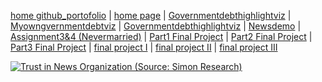 [home github_portofolio](https://github.com/brylianrst/Brilian-Portofolio) | [home page](https://github.com/brylianrst/Brilian-Portofolio/edit/main/README.html) | [Governmentdebthighlightviz](https://github.com/brylianrst/Brilian-Portofolio/blob/main/Governmentdebthighlightviz.html) | [Myowngvernmentdebtviz](https://github.com/brylianrst/Brilian-Portofolio/blob/main/Myowngvernmentdebtviz.html) | [Governmentdebthighlightviz](https://github.com/brylianrst/Brilian-Portofolio/blob/main/governmentdebtviz.html) | [Newsdemo](https://github.com/brylianrst/Brilian-Portofolio/blob/main/newsdemo.html) | [Assignment3&4 (Nevermarried)](https://github.com/brylianrst/Brilian-Portofolio/blob/main/Assignment3&4(Nevermarried).html) | [Part1 Final Project](https://github.com/brylianrst/Brilian-Portofolio/blob/main/Part1%20Final%20Project.html) | [Part2 Final Project](https://github.com/brylianrst/Brilian-Portofolio/blob/main/Part2%20Final%20Project.html) | [Part3 Final Project](https://github.com/brylianrst/Brilian-Portofolio/blob/main/Part3%20Final%20Project.html) | [final project I](https://github.com/brylianrst/Brilian-Portofolio/blob/main/final-project-part-one.html) | [final project II](https://github.com/brylianrst/Brilian-Portofolio/blob/main/final-project-part-two.html) | [final project III](https://github.com/brylianrst/Brilian-Portofolio/blob/main/final-project-part-three.html)

<div class='tableauPlaceholder' id='viz1706547900575' style='position: relative'><noscript><a href='#'><img alt='Trust in News Organization (Source: Simon Research) ' src='https:&#47;&#47;public.tableau.com&#47;static&#47;images&#47;Ta&#47;TableuExcercise_17065475941090&#47;Sheet1&#47;1_rss.png' style='border: none' /></a></noscript><object class='tableauViz'  style='display:none;'><param name='host_url' value='https%3A%2F%2Fpublic.tableau.com%2F' /> <param name='embed_code_version' value='3' /> <param name='site_root' value='' /><param name='name' value='TableuExcercise_17065475941090&#47;Sheet1' /><param name='tabs' value='no' /><param name='toolbar' value='yes' /><param name='static_image' value='https:&#47;&#47;public.tableau.com&#47;static&#47;images&#47;Ta&#47;TableuExcercise_17065475941090&#47;Sheet1&#47;1.png' /> <param name='animate_transition' value='yes' /><param name='display_static_image' value='yes' /><param name='display_spinner' value='yes' /><param name='display_overlay' value='yes' /><param name='display_count' value='yes' /><param name='language' value='en-US' /><param name='filter' value='publish=yes' /></object></div>                
<script type='text/javascript'>                    
  var divElement = document.getElementById('viz1706547900575');                    
  var vizElement = divElement.getElementsByTagName('object')[0];                    
  vizElement.style.width='100%';vizElement.style.height=(divElement.offsetWidth*0.75)+'px';                    
  var scriptElement = document.createElement('script');                    
  scriptElement.src = 'https://public.tableau.com/javascripts/api/viz_v1.js';                    
  vizElement.parentNode.insertBefore(scriptElement, vizElement);                
</script>
